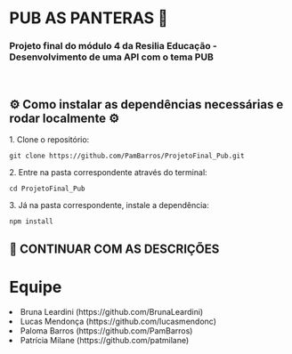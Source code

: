# PUB AS PANTERAS :beer:

<h3>Projeto final do módulo 4 da Resilia Educação - Desenvolvimento de uma API com o tema PUB</h3>
<br>

## :gear: Como instalar as dependências necessárias e rodar localmente :gear:	

<p>1. Clone o repositório: </p>

```clonar
git clone https://github.com/PamBarros/ProjetoFinal_Pub.git
```

<p>2. Entre na pasta correspondente através do terminal: </p>

```cd
cd ProjetoFinal_Pub
```
<p>3. Já na pasta correspondente, instale a dependência: </p>

```npm
npm install
```

## :beers:	CONTINUAR COM AS DESCRIÇÕES



# Equipe 
 <li> Bruna Leardini (https://github.com/BrunaLeardini) </li> 
 <li> Lucas Mendonça (https://github.com/lucasmendonc)</li>
 <li> Paloma Barros (https://github.com/PamBarros)</li> 
 <li> Patrícia Milane (https://github.com/patmilane)</li> 
